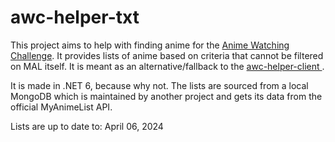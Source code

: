# awc-helper-txt

This project aims to help with finding anime for the [Anime Watching Challenge](https://myanimelist.net/forum/?topicid=2138549). It provides lists of anime based on criteria that cannot be filtered on MAL itself. It is meant as an alternative/fallback to the 
[awc-helper-client ](https://github.com/Nyomdalee/awc-helper-client).

It is made in .NET 6, because why not. The lists are sourced from a local MongoDB which is maintained by another project and gets its data from the official MyAnimeList API.

Lists are up to date to:
April 06, 2024
